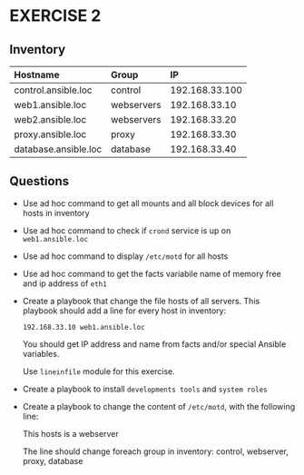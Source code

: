 # EXERCISE 2

## Inventory

| Hostname | Group | IP |
|:---------|:------|:---|
| control.ansible.loc | control | 192.168.33.100 |
| web1.ansible.loc | webservers | 192.168.33.10 |
| web2.ansible.loc | webservers | 192.168.33.20 |
| proxy.ansible.loc | proxy | 192.168.33.30 |
| database.ansible.loc | database | 192.168.33.40 |


## Questions

- Use ad hoc command to get all mounts and all block devices for all hosts in inventory
- Use ad hoc command to check if `crond` service is up on `web1.ansible.loc`
- Use ad hoc command to display `/etc/motd` for all hosts
- Use ad hoc command to get the facts variabile name of memory free and ip address of `eth1`
- Create a playbook that change the file hosts of all servers. This playbook should add a line for every host in inventory:

    `192.168.33.10 web1.ansible.loc`

  You should get IP address and name from facts and/or special Ansible variables.

  Use `lineinfile` module for this exercise.

- Create a playbook to install `developments tools` and `system roles`
- Create a playbook to change the content of `/etc/motd`, with the following line:

    This hosts is a webserver

  The line should change foreach group in inventory: control, webserver, proxy, database
